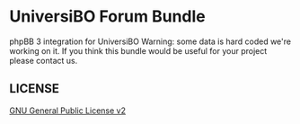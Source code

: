 UniversiBO Forum Bundle
=======================
phpBB 3 integration for UniversiBO
Warning: some data is hard coded we're working on it.
If you think this bundle would be useful for your project please contact us.

## LICENSE
[GNU General Public License v2](http://opensource.org/licenses/gpl-2.0.php)
